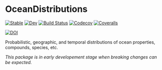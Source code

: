 # OceanDistributions

[![Stable](https://img.shields.io/badge/docs-stable-blue.svg)](https://gaelforget.github.io/OceanDistributions.jl/stable)
[![Dev](https://img.shields.io/badge/docs-dev-blue.svg)](https://gaelforget.github.io/OceanDistributions.jl/dev)
[![Build Status](https://travis-ci.org/gaelforget/OceanDistributions.jl.svg?branch=master)](https://travis-ci.org/gaelforget/OceanDistributions.jl)
[![Codecov](https://codecov.io/gh/gaelforget/OceanDistributions.jl/branch/master/graph/badge.svg)](https://codecov.io/gh/gaelforget/OceanDistributions.jl)
[![Coveralls](https://coveralls.io/repos/github/gaelforget/OceanDistributions.jl/badge.svg?branch=master)](https://coveralls.io/github/gaelforget/OceanDistributions.jl?branch=master)

[![DOI](https://zenodo.org/badge/240949850.svg)](https://zenodo.org/badge/latestdoi/240949850)

Probabilistic, geographic, and temporal distributions of ocean properties, compounds, species, etc. 

_This package is in early developement stage when breaking changes can be expected._
